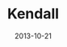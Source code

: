 ---
layout: media
category: media
title: "Kendall"
date: 2013-10-21
description: "Kingdom Come story - Week 2"
tag: 
 - kingdom-come
 - journey
 - story
yt-embed-url: "//www.youtube.com/embed/NBAfFof6v_A"
video: "http://s3.amazonaws.com/crossroads-media/other-media/video/kingdom_come_wk2_intv_kendall.mp4"
video-poster: "http://s3.amazonaws.com/crossroads-media/images/ki_kendall_still.jpg"
---